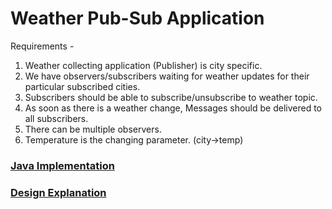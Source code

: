 # Weather Pub-Sub Application

Requirements - 

1. Weather collecting application (Publisher) is city specific.
2. We have observers/subscribers waiting for weather updates for their particular subscribed cities.
3. Subscribers should be able to subscribe/unsubscribe to weather topic.
4. As soon as there is a weather change, Messages should be delivered to all subscribers.
5. There can be multiple observers.
6. Temperature is the changing parameter. (city->temp)


### [Java Implementation](./../code/src/weather-pub-sub)

### [Design Explanation](./../code/src/weather-pub-sub/Weather-pub-sub.md)






